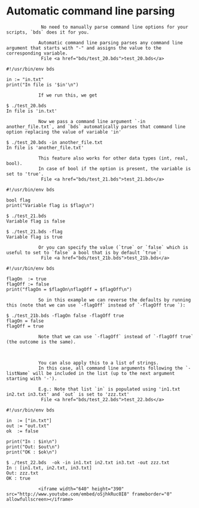 # Automatic command line parsing 
				 No need to manually parse command line options for your scripts, `bds` does it for you.

				Automatic command line parsing parses any command line argument that starts with "-" and assigns the value to the corresponding variable.
				 File <a href="bds/test_20.bds">test_20.bds</a>
```
#!/usr/bin/env bds

in := "in.txt"
print("In file is '$in'\n")
```

				If we run this, we get
```
$ ./test_20.bds 
In file is 'in.txt'
```

				Now we pass a command line argument `-in another_file.txt`, and `bds` automatically parses that command line option replacing the value of variable 'in'
```
$ ./test_20.bds -in another_file.txt
In file is 'another_file.txt'
```

				This feature also works for other data types (int, real, bool). 
				In case of bool if the option is present, the variable is set to 'true'.
				 File <a href="bds/test_21.bds">test_21.bds</a>
```
#!/usr/bin/env bds

bool flag
print("Variable flag is $flag\n")
```

```
$ ./test_21.bds
Variable flag is false
```

```
$ ./test_21.bds -flag
Variable flag is true
```

				Or you can specify the value (`true` or `false` which is useful to set to `false` a bool that is by default `true`:
				 File <a href="bds/test_21b.bds">test_21b.bds</a>
```
#!/usr/bin/env bds

flagOn  := true
flagOff := false
print("flagOn = $flagOn\nflagOff = $flagOff\n")
```

				So in this example we can reverse the defaults by running this (note that we can use `-flagOff` instead of `-flagOff true `):
```
$ ./test_21b.bds -flagOn false -flagOff true 
flagOn = false
flagOff = true
```
				Note that we can use `-flagOff` instead of `-flagOff true` (the outcome is the same).

				
				
				You can also apply this to a list of strings.
				In this case, all command line arguments following the `-listName` will be included in the list (up to the next argument starting with '-').
				
				E.g.: Note that list `in` is populated using 'in1.txt in2.txt in3.txt' and `out` is set to 'zzz.txt'
				 File <a href="bds/test_22.bds">test_22.bds</a>
```
#!/usr/bin/env bds

in  := ["in.txt"]
out := "out.txt"
ok	:= false

print("In : $in\n")
print("Out: $out\n")
print("OK : $ok\n")
```

```
$ ./test_22.bds  -ok -in in1.txt in2.txt in3.txt -out zzz.txt
In : [in1.txt, in2.txt, in3.txt]
Out: zzz.txt
OK : true
```

				<iframe width="640" height="390" src="http://www.youtube.com/embed/oSjhkRuc0I8" frameborder="0" allowfullscreen></iframe>
			

